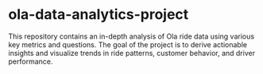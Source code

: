 # ola-data-analytics-project
This repository contains an in-depth analysis of Ola ride data using various key metrics and questions. The goal of the project is to derive actionable insights and visualize trends in ride patterns, customer behavior, and driver performance.
